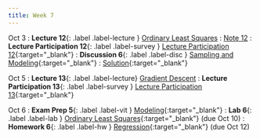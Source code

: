 ```yaml
---
title: Week 7
---
```


Oct 3
: **Lecture 12**{: .label .label-lecture } [Ordinary Least Squares](lecture/lec12)
    : [Note 12](https://ds100.org/course-notes/ols/ols.html)
: **Lecture Participation 12**{: .label .label-survey } [Lecture Participation 12](https://app.sli.do/event/jHqMy9U1RNfXzSx8UZLguw/embed/polls/65b24171-4e40-4e02-abe5-a114c65ad6b6){:target="\_blank"}
: **Discussion 6**{: .label .label-disc } [Sampling and Modeling](https://drive.google.com/file/d/1Rq-Y3lhDr6bx4kF9ymLepwD9G-HM8DvL/view?usp=sharing){:target="_blank"}
    : [Solution](https://drive.google.com/file/d/1s4XKM3SGgbwNw1KcqtfX1voopqudsW4a/view?usp=sharing){:target="_blank"}

Oct 5
: **Lecture 13**{: .label .label-lecture} [Gradient Descent](lecture/lec13)
: **Lecture Participation 13**{: .label .label-survey } [Lecture Participation 13](https://app.sli.do/event/covBqdWiqNG7ZGPkLQYHfa/embed/polls/dfc59884-2d6d-4fb5-b9bd-efc3f25d6add){:target="_blank"}

Oct 6
: **Exam Prep 5**{: .label .label-vit } [Modeling](https://drive.google.com/file/d/1vombvzd1KnDEdUjyiYXQormCnxHflgpb/view?usp=sharing){:target="_blank"}
: **Lab 6**{: .label .label-lab } [Ordinary Least Squares](https://data100.datahub.berkeley.edu/hub/user-redirect/git-pull?repo=https%3A%2F%2Fgithub.com%2FDS-100%2Ffa23-student&urlpath=lab%2Ftree%2Ffa23-student%2Flab%2Flab06%2Flab06.ipynb&branch=main){:target="_blank"} (due Oct 10)
: **Homework 6**{: .label .label-hw } [Regression](https://drive.google.com/file/d/1f4588nHbOujWf1wu_pJDkzY8JUfH4K8H/view?usp=sharing){:target="_blank"} (due Oct 12)
